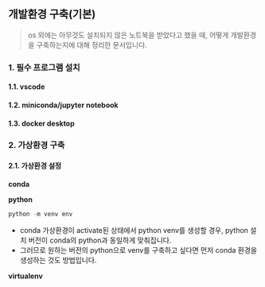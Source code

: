 ## 개발환경 구축(기본)

> os 외에는 아무것도 설치되지 않은 노트북을 받았다고 했을 때, 어떻게 개발환경을 구축하는지에 대해 정리한 문서입니다. 



### 1. 필수 프로그램 설치

#### 1.1. vscode

#### 1.2. miniconda/jupyter notebook

#### 1.3. docker desktop



### 2. 가상환경 구축

#### 2.1. 가상환경 설정

**conda**

**python**

```python
python -m venv env
```

- conda 가상환경이 activate된 상태에서 python venv를 생성할 경우, python 설치 버전이 conda의 python과 동일하게 맞춰집니다. 
- 그러므로 원하는 버전의 python으로 venv를 구축하고 싶다면 먼저 conda 환경을 생성하는 것도 방법입니다. 

**virtualenv**